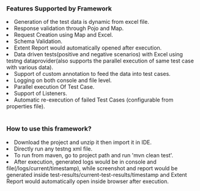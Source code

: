 ### Features Supported by Framework

<li>Generation of the test data is dynamic from excel file.
<li>Response validation through Pojo and Map.
<li>Request Creation using Map and Excel.
<li>Schema Validation.
<li>Extent Report would automatically opened after execution.
<li>Data driven tests(positive and negative scenarios) with Excel using testng dataprovider(also supports the parallel execution of same test case with various data).
<li>Support of custom annotation to feed the data into test cases.
<li>Logging on both console and file level.
<li>Parallel execution Of Test Case.
<li>Support of Listeners.
<li>Automatic re-execution of failed Test Cases (configurable from properties file).<br><br>

### How to use this framework?<br>

<li>Download the project and unzip it then import it in IDE.
<li>Directly run any testng xml file.
<li>To run from maven, go to project path and run 'mvn clean test'.
<li> After execution, generated logs would be in console and file(/logs/current/timestamp), while screenshot and report would be generated inside test-results/current-test-results/timestamp and Extent Report would automatically open inside browser after execution.




